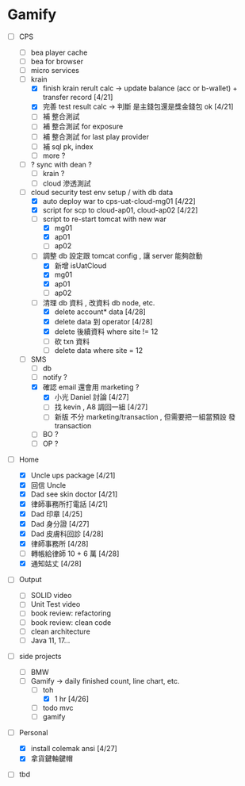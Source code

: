 # Gamify

* [ ] CPS
  * [ ] bea player cache
  * [ ] bea for browser
  * [ ] micro services
  * [ ] krain
    * [x] finish krain rerult calc -> update balance (acc or b-wallet) + transfer record \[4/21]
    * [x] 完善 test result calc -> 判斷 是主錢包還是獎金錢包 ok \[4/21]
    * [ ] 補 整合測試
    * [ ] 補 整合測試 for exposure
    * [ ] 補 整合測試 for last play provider
    * [ ] 補 sql pk, index
    * [ ] more ?
  * [ ] ? sync with dean ?
    * [ ] krain ?
    * [ ] cloud 滲透測試
  * [ ] cloud security test env setup / with db data
    * [x] auto deploy war to cps-uat-cloud-mg01 \[4/22]
    * [x] script for scp to cloud-ap01, cloud-ap02 \[4/22]
    * [ ] script to re-start tomcat with new war
      * [x] mg01
      * [x] ap01
      * [ ] ap02
    * [ ] 調整 db 設定跟 tomcat config , 讓 server 能夠啟動
      * [x] 新增 isUatCloud
      * [x] mg01
      * [x] ap01
      * [ ] ap02
    * [ ] 清理 db 資料 , 改資料 db node, etc.
      * [x] delete account\* data \[4/28]
      * [x] delete data 到 operator \[4/28]
      * [x] delete 後續資料 where site != 12
      * [ ] 砍 txn 資料
      * [ ] delete data where site = 12
  * [ ] SMS
    * [ ] db
    * [ ] notify ?
    * [x] 確認 email 還會用 marketing ?
      * [x] 小光 Daniel 討論 \[4/27]
      * [ ] 找 kevin , A8 調回一組 \[4/27]
      * [ ] 新版 不分 marketing/transaction , 但需要把一組當預設 發 transaction
    * [ ] BO ?
    * [ ] OP ?
* [ ] Home
  * [x] Uncle ups package \[4/21]
  * [x] 回信 Uncle
  * [x] Dad see skin doctor \[4/21]
  * [x] 律師事務所打電話 \[4/21]
  * [x] Dad 印章 \[4/25]
  * [x] Dad 身分證 \[4/27]
  * [x] Dad 皮膚科回診 \[4/28]
  * [x] 律師事務所 \[4/28]
  * [ ] 轉帳給律師 10 + 6 萬 \[4/28]
  * [x] 通知姑丈 \[4/28]
* [ ] Output
  * [ ] SOLID video
  * [ ] Unit Test video
  * [ ] book review: refactoring
  * [ ] book review: clean code
  * [ ] clean architecture
  * [ ] Java 11, 17...
* [ ] side projects
  * [ ] BMW
  * [ ] Gamify -> daily finished count, line chart, etc.
    * [ ] toh
      * [x] 1 hr \[4/26]
    * [ ] todo mvc
    * [ ] gamify
* [ ] Personal
  * [x] install colemak ansi \[4/27]
  * [x] 拿貨鍵軸鍵帽
* [ ] tbd

